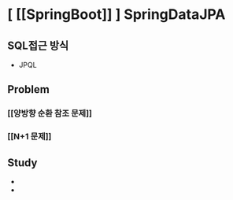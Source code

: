 # [ [[SpringBoot]] ] SpringDataJPA

## SQL접근 방식
- JPQL
## Problem
### [[양방향 순환 참조 문제]] 
### [[N+1 문제]]
## Study
- 
- 